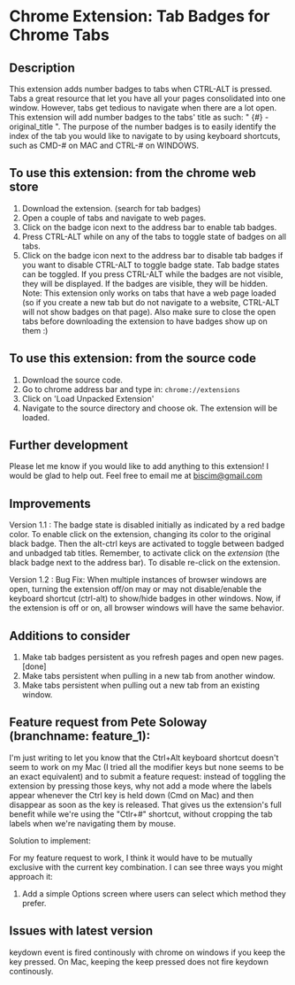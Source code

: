 Chrome Extension: Tab Badges for Chrome Tabs
============================================

Description
-----------
This extension adds number badges to tabs when CTRL-ALT is pressed.
Tabs a great resource that let you have all your pages consolidated into one window. However, tabs get tedious to navigate when there are a lot open. This extension will add number badges to the tabs' title as such: " {#} - original_title ". The purpose of the number badges is to easily identify the index of the tab you would like to navigate to by using keyboard shortcuts, such as CMD-# on MAC and CTRL-# on WINDOWS. 

To use this extension: from the chrome web store
------------------------------------------------
1. Download the extension. (search for tab badges)
2. Open a couple of tabs and navigate to web pages.
3. Click on the badge icon next to the address bar to enable tab badges.
4. Press CTRL-ALT while on any of the tabs to toggle state of badges on all tabs.
5. Click on the badge icon next to the address bar to disable tab badges if you want to disable CTRL-ALT to toggle badge state.
Tab badge states can be toggled. If you press CTRL-ALT while the badges are not visible, they will be displayed. If the badges are visible, they will be hidden. 
Note: This extension only works on tabs that have a web page loaded (so if you create a new tab but do not navigate to a website, CTRL-ALT will not show badges on that page).
Also make sure to close the open tabs before downloading the extension to have badges show up on them :)

To use this extension: from the source code
-------------------------------------------
1. Download the source code.
2. Go to chrome address bar and type in: `chrome://extensions`
3. Click on 'Load Unpacked Extension'
4. Navigate to the source directory and choose ok. The extension will be loaded.

Further development
-----------------------------
Please let me know if you would like to add anything to this extension! I would be glad to help out. Feel free to email me at biscim@gmail.com

Improvements
------------

Version 1.1 :
The badge state is disabled initially as indicated by a red badge color. To enable click on the extension, changing its color to the original black badge. Then the alt-ctrl keys are activated to toggle between badged and unbadged tab titles. Remember, to activate click on the *extension* (the black badge next to the address bar). To disable re-click on the extension.

Version 1.2 :
Bug Fix: When multiple instances of browser windows are open, turning the extension off/on may or may not disable/enable the keyboard shortcut (ctrl-alt) to show/hide badges in other windows. Now, if the extension is off or on, all browser windows will have the same behavior.

Additions to consider
---------------------

1. Make tab badges persistent as you refresh pages and open new pages. [done]
2. Make tabs persistent when pulling in a new tab from another window.
3. Make tabs persistent when pulling out a new tab from an existing window.

Feature request from Pete Soloway (branchname: feature_1):
----------------------------------------------------------

I'm just writing to let you know that the Ctrl+Alt 
keyboard shortcut doesn't seem to work on my Mac (I tried all the modifier keys but none seems to be an exact equivalent) 
and to submit a feature request: instead of toggling the extension by pressing those keys, why not add a mode where the 
labels appear whenever the Ctrl key is held down (Cmd on Mac) and then disappear as soon as the key is released. That gives 
us the extension's full benefit while we're using the "Ctlr+#" shortcut, without cropping the tab labels when we're navigating 
them by mouse. 

Solution to implement:

For my feature request to work, I think it would have to be mutually exclusive with the current key combination. 
I can see three ways you might approach it:

1. Add a simple Options screen where users can select which method they prefer.

Issues with latest version
--------------------------
keydown event is fired continously with chrome on windows if you keep the key pressed. On Mac, keeping
the keep pressed does not fire keydown continously.